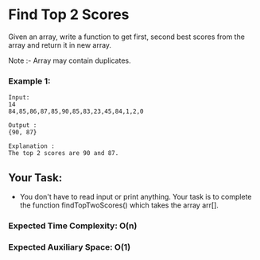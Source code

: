 # Find Top 2 Scores

Given an array, write a function to get first, second best scores from the array and return it in new array.

Note :-  Array may contain duplicates.

### Example 1:

    Input:
    14
    84,85,86,87,85,90,85,83,23,45,84,1,2,0
    
    Output : 
    {90, 87}

    Explanation :
    The top 2 scores are 90 and 87.

## Your Task:
- You don't have to read input or print anything. Your task is to complete the function findTopTwoScores() which takes the array arr[].

### Expected Time Complexity: O(n)
### Expected Auxiliary Space: O(1)